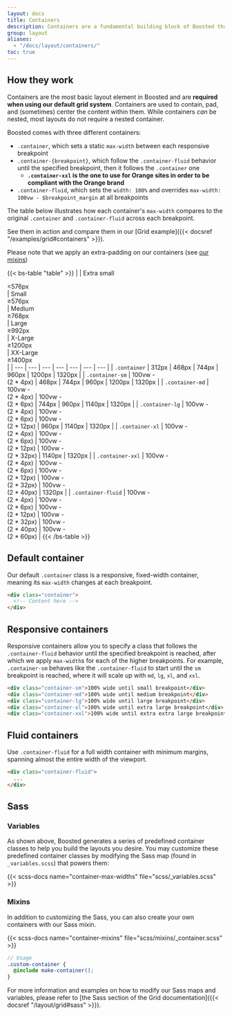 ```yaml
---
layout: docs
title: Containers
description: Containers are a fundamental building block of Boosted that contain, pad, and align your content within a given device or viewport.
group: layout
aliases:
  - "/docs/layout/containers/"
toc: true
---
```


## How they work

Containers are the most basic layout element in Boosted and are **required when using our default grid system**. Containers are used to contain, pad, and (sometimes) center the content within them. While containers *can* be nested, most layouts do not require a nested container.

Boosted comes with three different containers:

- `.container`, which sets a static `max-width` between each responsive breakpoint
- `.container-{breakpoint}`, which follow the `.container-fluid` behavior until the specified breakpoint, then it follows the `.container` one
  - **`.container-xxl` is the one to use for Orange sites in order to be compliant with the Orange brand**
- `.container-fluid`, which sets the `width: 100%` and overrides `max-width: 100vw - $breakpoint_margin` at all breakpoints

The table below illustrates how each container's `max-width` compares to the original `.container` and `.container-fluid` across each breakpoint.

See them in action and compare them in our [Grid example]({{< docsref "/examples/grid#containers" >}}).

Please note that we apply an extra-padding on our containers (see [our mixins](#mixins))

{{< bs-table "table" >}}
|  | Extra small<div class="fw-normal">&lt;576px</div> | Small<div class="fw-normal">&ge;576px</div> | Medium<div class="fw-normal">&ge;768px</div> | Large<div class="fw-normal">&ge;992px</div> | X-Large<div class="fw-normal">&ge;1200px</div> | XX-Large<div class="fw-normal">&ge;1400px</div> |
| --- | --- | --- | --- | --- | --- | --- |
| `.container` | <span class="text-muted">312px</span> | 468px | 744px | 960px | 1200px | 1320px |
| `.container-sm` | <span class="text-muted">100vw -<br/>(2 * 4px)</span> | 468px | 744px | 960px | 1200px | 1320px |
| `.container-md` | <span class="text-muted">100vw -<br/>(2 * 4px)</span> | <span class="text-muted">100vw -<br/>(2 * 6px)</span> | 744px | 960px | 1140px | 1320px |
| `.container-lg` | <span class="text-muted">100vw -<br/>(2 * 4px)</span> | <span class="text-muted">100vw -<br/>(2 * 6px)</span> | <span class="text-muted">100vw -<br/>(2 * 12px)</span> | 960px | 1140px | 1320px |
| `.container-xl` | <span class="text-muted">100vw -<br/>(2 * 4px)</span> | <span class="text-muted">100vw -<br/>(2 * 6px)</span> | <span class="text-muted">100vw -<br/>(2 * 12px)</span> | <span class="text-muted">100vw -<br/>(2 * 32px)</span> | 1140px | 1320px |
| `.container-xxl` | <span class="text-muted">100vw -<br/>(2 * 4px)</span> | <span class="text-muted">100vw -<br/>(2 * 6px)</span> | <span class="text-muted">100vw -<br/>(2 * 12px)</span> | <span class="text-muted">100vw -<br/>(2 * 32px)</span> | <span class="text-muted">100vw -<br/>(2 * 40px)</span> | 1320px |
| `.container-fluid` | <span class="text-muted">100vw -<br/>(2 * 4px)</span> | <span class="text-muted">100vw -<br/>(2 * 6px)</span> | <span class="text-muted">100vw -<br/>(2 * 12px)</span> | <span class="text-muted">100vw -<br/>(2 * 32px)</span> | <span class="text-muted">100vw -<br/>(2 * 40px)</span> | <span class="text-muted">100vw -<br/>(2 * 60px)</span> |
{{< /bs-table >}}

## Default container

Our default `.container` class is a responsive, fixed-width container, meaning its `max-width` changes at each breakpoint.

```html
<div class="container">
  <!-- Content here -->
</div>
```

## Responsive containers

Responsive containers allow you to specify a class that follows the `.container-fluid` behavior until the specified breakpoint is reached, after which we apply `max-width`s for each of the higher breakpoints. For example, `.container-sm` behaves like the `.container-fluid` to start until the `sm` breakpoint is reached, where it will scale up with `md`, `lg`, `xl`, and `xxl`.

```html
<div class="container-sm">100% wide until small breakpoint</div>
<div class="container-md">100% wide until medium breakpoint</div>
<div class="container-lg">100% wide until large breakpoint</div>
<div class="container-xl">100% wide until extra large breakpoint</div>
<div class="container-xxl">100% wide until extra extra large breakpoint</div>
```

## Fluid containers

Use `.container-fluid` for a full width container with minimum margins, spanning almost the entire width of the viewport.

```html
<div class="container-fluid">
  ...
</div>
```

## Sass

### Variables

As shown above, Boosted generates a series of predefined container classes to help you build the layouts you desire. You may customize these predefined container classes by modifying the Sass map (found in `_variables.scss`) that powers them:

{{< scss-docs name="container-max-widths" file="scss/_variables.scss" >}}

### Mixins

In addition to customizing the Sass, you can also create your own containers with our Sass mixin.

{{< scss-docs name="container-mixins" file="scss/mixins/_container.scss" >}}

```scss
// Usage
.custom-container {
  @include make-container();
}
```

For more information and examples on how to modify our Sass maps and variables, please refer to [the Sass section of the Grid documentation]({{< docsref "/layout/grid#sass" >}}).
